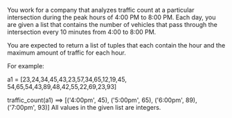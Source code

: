 You work for a company that analyzes traffic count at a particular intersection during the peak hours of 4:00 PM to 8:00 PM. Each day, you are given a list that contains the number of vehicles that pass through the intersection every 10 minutes from 4:00 to 8:00 PM.

You are expected to return a list of tuples that each contain the hour and the maximum amount of traffic for each hour.

For example:

a1 = [23,24,34,45,43,23,57,34,65,12,19,45, 54,65,54,43,89,48,42,55,22,69,23,93]

traffic_count(a1) ==> [('4:00pm', 45), ('5:00pm', 65), ('6:00pm', 89), ('7:00pm', 93)]
All values in the given list are integers.

